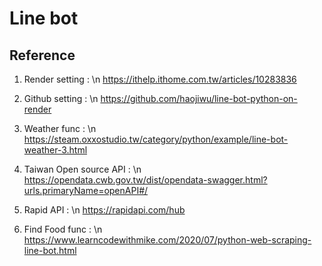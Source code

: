 # Line bot
## Reference
1. Render setting : \n
https://ithelp.ithome.com.tw/articles/10283836

2. Github setting : \n
https://github.com/haojiwu/line-bot-python-on-render

3. Weather func : \n
https://steam.oxxostudio.tw/category/python/example/line-bot-weather-3.html

4. Taiwan Open source API : \n
https://opendata.cwb.gov.tw/dist/opendata-swagger.html?urls.primaryName=openAPI#/

5. Rapid API : \n
https://rapidapi.com/hub

6. Find Food func : \n
https://www.learncodewithmike.com/2020/07/python-web-scraping-line-bot.html
   


